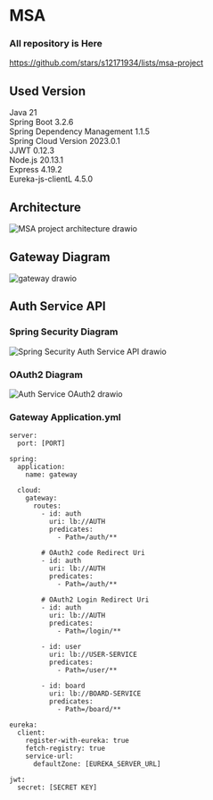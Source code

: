 # MSA
### All repository is Here
https://github.com/stars/s12171934/lists/msa-project

## Used Version
Java 21   
Spring Boot 3.2.6   
Spring Dependency Management 1.1.5   
Spring Cloud Version 2023.0.1   
JJWT 0.12.3   
Node.js 20.13.1   
Express 4.19.2   
Eureka-js-clientL 4.5.0   


## Architecture
![MSA project architecture drawio](https://github.com/s12171934/toy-gateway/assets/148848550/56a95417-321a-49cf-a4c8-c021c4fed269)


## Gateway Diagram
![gateway drawio](https://github.com/s12171934/toy-gateway/assets/148848550/5b0cb993-e6ee-4823-b3c0-3057269d8eb9)

## Auth Service API

### Spring Security Diagram
![Spring Security Auth Service API drawio](https://github.com/s12171934/toy-gateway/assets/148848550/b3101bcc-94fa-4467-9eaa-925319c8a788)


### OAuth2 Diagram
![Auth Service OAuth2 drawio](https://github.com/s12171934/toy-gateway/assets/148848550/a85c2209-94c0-4c40-9968-30640d196ce5)


### Gateway Application.yml
```
server:
  port: [PORT]

spring:
  application:
    name: gateway

  cloud:
    gateway:
      routes:
        - id: auth
          uri: lb://AUTH
          predicates:
            - Path=/auth/**

        # OAuth2 code Redirect Uri
        - id: auth
          uri: lb://AUTH
          predicates:
            - Path=/auth/**

        # OAuth2 Login Redirect Uri
        - id: auth
          uri: lb://AUTH
          predicates:
            - Path=/login/**

        - id: user
          uri: lb://USER-SERVICE
          predicates:
            - Path=/user/**

        - id: board
          uri: lb://BOARD-SERVICE
          predicates:
            - Path=/board/**    

eureka:
  client:
    register-with-eureka: true
    fetch-registry: true
    service-url:
      defaultZone: [EUREKA_SERVER_URL]

jwt:
  secret: [SECRET KEY]

```


